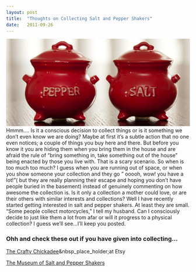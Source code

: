 ```yaml
---
layout: post
title:  "Thoughts on Collecting Salt and Pepper Shakers"
date:   2011-09-26
---
```


![Red Kettle salt and pepepr shakers](/assets/images/40D-0692.jpg)
Hmmm…. Is it a conscious decision to collect things or is it something we don’t even know we are doing? Maybe at first it’s a subtle action that no one even notices; a couple of things you buy here and there. But before you know it you are hiding them when you bring them in the house and are afraid the rule of “bring something in, take something out of the house” being enacted by those you live with. That is a scary scenario. So when is too much too much? I guess when you are running out of space, or when you show someone your collection and they go ” ooooh, wow! you have a lot!”( but they are really planning their escape and hoping you don’t have people buried in the basement) instead of genuinely commenting on how awesome the collection is. Is it only a collection a mother could love, or are their others with similar interests and collections? Well I have recently started getting interested in salt and pepper shakers. At least they are small. “Some people collect motorcycles,” I tell my husband. Can I consciously decide to just like them a lot from afar or will it progress to a physical collection? I guess we’ll see…I’ll keep you posted.

### Ohh and check these out if you have given into collecting…

[The Crafty Chickadee](http://www.etsy.com/people/thecraftychickadee)&nbsp_place_holder;at Etsy

[The Museum of Salt and Pepper Shakers](http://thesaltandpeppershakermuseum.com/Home.aspx)